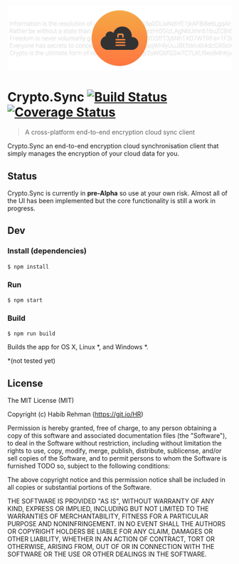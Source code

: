 ![alt tag](CryptoSync_Banner.gif?raw=true "Crypto.Sync application banner")

# Crypto.Sync [![Build Status](https://travis-ci.org/HR/CryptoSync.svg?branch=master)](https://travis-ci.org/HR/CryptoSync) [![Coverage Status](https://coveralls.io/repos/github/HR/CryptoSync/badge.svg?branch=master)](https://coveralls.io/github/HR/CryptoSync?branch=master)

> A cross-platform end-to-end encryption cloud sync client

Crypto.Sync an end-to-end encryption cloud synchronisation client that simply manages the encryption of your cloud data for you.

## Status
Crypto.Sync is currently in **pre-Alpha** so use at your own risk.
Almost all of the UI has been implemented but the core functionality is still a work in progress.

## Dev

### Install (dependencies)
```
$ npm install
```

### Run

```
$ npm start
```

### Build

```
$ npm run build
```

Builds the app for OS X, Linux *, and Windows *.

\*(not tested yet)

## License
The MIT License (MIT)

Copyright (c) Habib Rehman (https://git.io/HR)

Permission is hereby granted, free of charge, to any person obtaining a copy
of this software and associated documentation files (the "Software"), to deal
in the Software without restriction, including without limitation the rights
to use, copy, modify, merge, publish, distribute, sublicense, and/or sell
copies of the Software, and to permit persons to whom the Software is
furnished TODO so, subject to the following conditions:

The above copyright notice and this permission notice shall be included in
all copies or substantial portions of the Software.

THE SOFTWARE IS PROVIDED "AS IS", WITHOUT WARRANTY OF ANY KIND, EXPRESS OR
IMPLIED, INCLUDING BUT NOT LIMITED TO THE WARRANTIES OF MERCHANTABILITY,
FITNESS FOR A PARTICULAR PURPOSE AND NONINFRINGEMENT. IN NO EVENT SHALL THE
AUTHORS OR COPYRIGHT HOLDERS BE LIABLE FOR ANY CLAIM, DAMAGES OR OTHER
LIABILITY, WHETHER IN AN ACTION OF CONTRACT, TORT OR OTHERWISE, ARISING FROM,
OUT OF OR IN CONNECTION WITH THE SOFTWARE OR THE USE OR OTHER DEALINGS IN
THE SOFTWARE.
